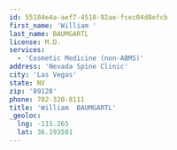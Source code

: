 ```yaml
---
id: 55184e4a-aef7-4510-92ae-fcec04d8efcb
first_name: 'William '
last_name: BAUMGARTL
license: M.D.
services:
  - 'Cosmetic Medicine (non-ABMS)'
address: 'Nevada Spine Clinic'
city: 'Las Vegas'
state: NV
zip: '89128'
phone: 702-320-8111
title: 'William  BAUMGARTL'
_geoloc:
  lng: -115.265
  lat: 36.193501
---
```

